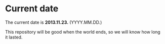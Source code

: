 # Current date

The current date is **2013.11.23.** (YYYY.MM.DD.)

This repository will be good when the world ends, so we will know how long it lasted.